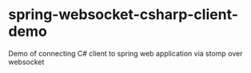 # spring-websocket-csharp-client-demo

Demo of connecting C# client to spring web application via stomp over websocket
